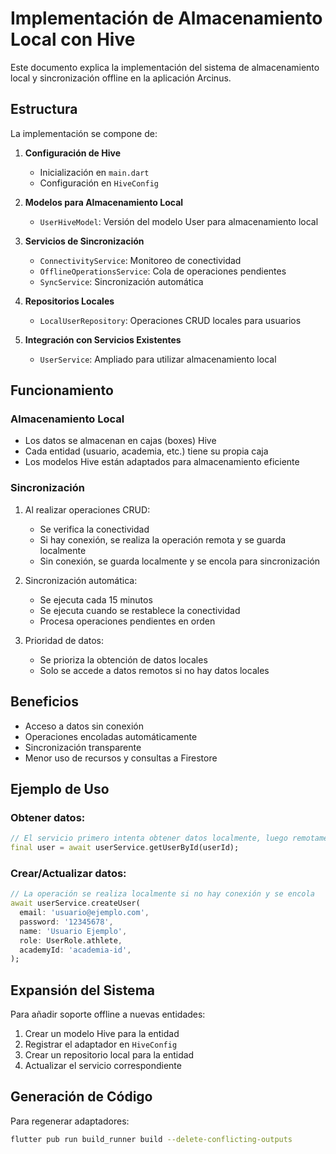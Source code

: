 # Implementación de Almacenamiento Local con Hive

Este documento explica la implementación del sistema de almacenamiento local y sincronización offline en la aplicación Arcinus.

## Estructura

La implementación se compone de:

1. **Configuración de Hive**
   - Inicialización en `main.dart`
   - Configuración en `HiveConfig`

2. **Modelos para Almacenamiento Local**
   - `UserHiveModel`: Versión del modelo User para almacenamiento local

3. **Servicios de Sincronización**
   - `ConnectivityService`: Monitoreo de conectividad
   - `OfflineOperationsService`: Cola de operaciones pendientes
   - `SyncService`: Sincronización automática

4. **Repositorios Locales**
   - `LocalUserRepository`: Operaciones CRUD locales para usuarios

5. **Integración con Servicios Existentes**
   - `UserService`: Ampliado para utilizar almacenamiento local

## Funcionamiento

### Almacenamiento Local
- Los datos se almacenan en cajas (boxes) Hive
- Cada entidad (usuario, academia, etc.) tiene su propia caja
- Los modelos Hive están adaptados para almacenamiento eficiente

### Sincronización
1. Al realizar operaciones CRUD:
   - Se verifica la conectividad
   - Si hay conexión, se realiza la operación remota y se guarda localmente
   - Sin conexión, se guarda localmente y se encola para sincronización

2. Sincronización automática:
   - Se ejecuta cada 15 minutos
   - Se ejecuta cuando se restablece la conectividad
   - Procesa operaciones pendientes en orden

3. Prioridad de datos:
   - Se prioriza la obtención de datos locales
   - Solo se accede a datos remotos si no hay datos locales

## Beneficios
- Acceso a datos sin conexión
- Operaciones encoladas automáticamente
- Sincronización transparente
- Menor uso de recursos y consultas a Firestore

## Ejemplo de Uso

### Obtener datos:
```dart
// El servicio primero intenta obtener datos localmente, luego remotamente
final user = await userService.getUserById(userId);
```

### Crear/Actualizar datos:
```dart
// La operación se realiza localmente si no hay conexión y se encola
await userService.createUser(
  email: 'usuario@ejemplo.com',
  password: '12345678',
  name: 'Usuario Ejemplo',
  role: UserRole.athlete,
  academyId: 'academia-id',
);
```

## Expansión del Sistema

Para añadir soporte offline a nuevas entidades:

1. Crear un modelo Hive para la entidad
2. Registrar el adaptador en `HiveConfig`
3. Crear un repositorio local para la entidad
4. Actualizar el servicio correspondiente

## Generación de Código

Para regenerar adaptadores:
```bash
flutter pub run build_runner build --delete-conflicting-outputs
``` 